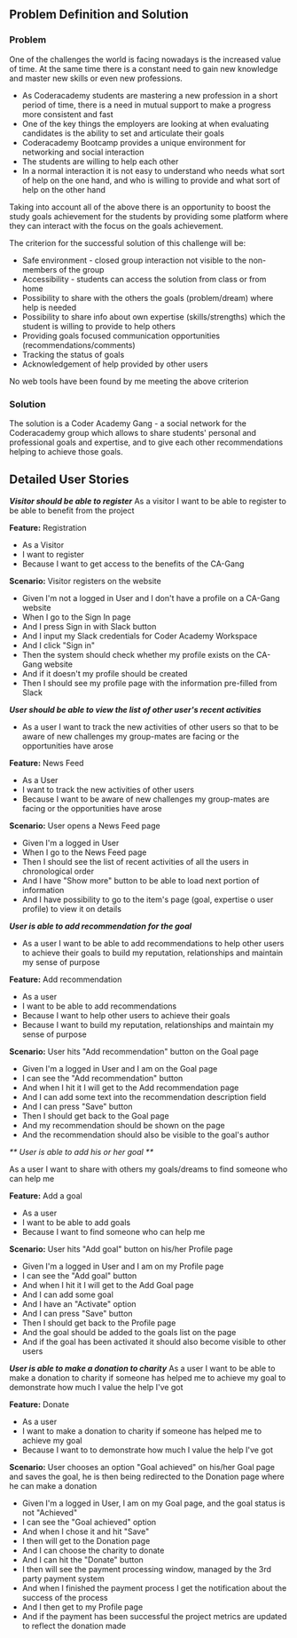 


## Problem Definition and Solution
 ### Problem
One of the challenges the world is facing nowadays is the increased value of time. At the same time there is a constant need to gain new knowledge and master new skills or even new professions.

- As Coderacademy students are mastering a new profession in a short period of time, there is a need in mutual support to make a progress more consistent and fast
- One of the key things the employers are looking at when evaluating candidates is the ability to set and articulate their goals
- Coderacademy Bootcamp provides a unique environment for networking and social interaction
- The students are willing to help each other
- In a normal interaction it is not easy to understand who needs what sort of help on the one hand, and who is willing to provide and what sort of help on the other hand

Taking into account all of the above there is an opportunity to boost the study goals achievement for the students by providing some platform where they can interact with the focus on the goals achievement.

The criterion for the successful solution of this challenge will be:
- Safe environment - closed group interaction not visible to the non-members of the group
- Accessibility - students can access the solution from class or from home
- Possibility to share with the others the goals (problem/dream) where help is needed
- Possibility to share info about own expertise (skills/strengths) which the student is willing to provide to help others
- Providing goals focused communication opportunities (recommendations/comments)
- Tracking the status of goals
- Acknowledgement of help provided by other users

No web tools have been found by me meeting the above criterion
 ###  Solution
The solution is a Coder Academy Gang - a social network for the Coderacademy group which allows to share students' personal and professional goals and expertise, and to give each other recommendations helping to achieve those goals.

##  Detailed User Stories
_**Visitor should be able to register**_
As a visitor I want to be able to register to be able to benefit from the project

**Feature:**  Registration
-   As a Visitor
-   I want to register
-   Because I want to get access to the benefits of the CA-Gang

**Scenario:**  Visitor registers on the website

-   Given I'm not a logged in User and I don't have a profile on a CA-Gang website
-   When I go to the Sign In page
-   And I press Sign in with Slack button
-  And I input my Slack credentials for Coder Academy Workspace
-   And I click "Sign in"
-  Then the system should check whether my profile exists on the CA-Gang website
- And if it doesn't my profile should be created
-   Then I should see my profile page with the information pre-filled from Slack

_**User should be able to view the list of other user's recent activities**_
- As a user I want to track the new activities of other users so that to be aware of new challenges my group-mates are facing or the opportunities have arose

**Feature:** News Feed
-   As a User
-   I want to track the new activities of other users
-   Because I want to be aware of new challenges my group-mates are facing or the opportunities have arose

**Scenario:**  User opens a News Feed page

-   Given I'm a logged in User
-   When I go to the News Feed page
-  Then I should see the list of recent activities of all the users in chronological order
- And I have "Show more" button to be able to load next portion of information
- And I have possibility to go to the item's page (goal, expertise o user profile) to view it on details

_**User is able to add recommendation for the goal**_
- As a user I want to be able to add recommendations to help other users to achieve their goals to build my reputation, relationships and maintain my sense of purpose

**Feature:** Add recommendation
- As a user
- I want to be able to add recommendations
- Because I want to help other users to achieve their goals
- Because I want to build my reputation, relationships and maintain my sense of purpose

**Scenario:**  User hits "Add recommendation" button on the Goal page

-   Given I'm a logged in User and I am on the Goal page
- I can see the "Add recommendation" button
-   And when I hit it I will get to the Add recommendation page
-  And I can add some text into the recommendation description field
- And I can press "Save" button
- Then I should get back to the Goal page
- And my recommendation should be shown on the page
- And the recommendation should also be visible to the goal's author

_** User is able to add his or her goal **_

As a user I want to share with others my goals/dreams to find someone who can help me

**Feature:** Add a goal
- As a user
- I want to be able to add goals
- Because I want to find someone who can help me

**Scenario:**  User hits "Add goal" button on his/her Profile page

-   Given I'm a logged in User and I am on my Profile page
- I can see the "Add goal" button
-   And when I hit it I will get to the Add Goal page
-  And I can add some goal
- And I have an "Activate" option
- And I can press "Save" button
- Then I should get back to the Profile page
- And the goal should be added to the goals list on the page
- And if the goal has been activated it should also become visible to other users

_**User is able to make a donation to charity**_
As a user I want to be able to make a donation to charity if someone has helped me to achieve my goal to demonstrate how much I value the help I've got

**Feature:** Donate
- As a user
- I want to make a donation to charity if someone has helped me to achieve my goal
- Because I want to to demonstrate how much I value the help I've got

**Scenario:**  User chooses an option "Goal achieved" on his/her Goal page and saves the goal, he is then being redirected to the Donation page where he can make a donation

-   Given I'm a logged in User, I am on my Goal page, and the goal status is not "Achieved"
- I can see the "Goal achieved" option
-   And when I chose it and hit "Save"
- I then will get to the Donation page
-  And I can choose the charity to donate
- And I can hit the "Donate" button
- I then will see the payment processing window, managed by the 3rd party payment system
- And when I finished the payment process I get the notification about the success of the process
- And I then get to my Profile page
- And if the payment has been successful the project metrics are updated to reflect the donation made
